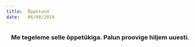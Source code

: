 ```yaml
---
title:  Õppetund
date:   06/08/2019
---
```


### <center>Me tegeleme selle õppetükiga. Palun proovige hiljem uuesti.</center>